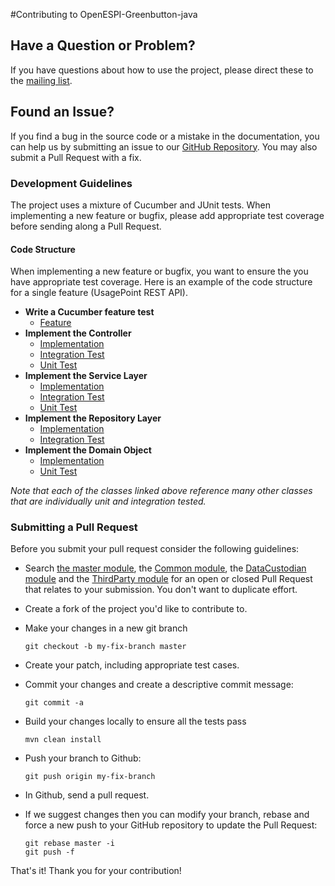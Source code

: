 #Contributing to OpenESPI-Greenbutton-java


## Have a Question or Problem?

If you have questions about how to use the project, please direct these to the [mailing list][groups].

## Found an Issue?
If you find a bug in the source code or a mistake in the documentation, you can help us by
submitting an issue to our [GitHub Repository][github]. You may also submit a Pull Request with a fix.

### Development Guidelines
The project uses a mixture of Cucumber and JUnit tests. When implementing a new feature or bugfix, please add appropriate test coverage before sending along a Pull Request.

#### Code Structure
When implementing a new feature or bugfix, you want to ensure the you have appropriate test coverage. Here is an example of the code structure for a single feature (UsagePoint REST API).

* **Write a Cucumber feature test**
    * [Feature](https://github.com/energyos/OpenESPI-DataCustodian-java/blob/master/src/test/resources/features/API.feature)
* **Implement the Controller**
    * [Implementation](https://github.com/energyos/OpenESPI-DataCustodian-java/blob/master/src/main/java/org/energyos/espi/datacustodian/web/api/UsagePointRESTController.java)
    * [Integration Test](https://github.com/energyos/OpenESPI-DataCustodian-java/blob/master/src/test/java/org/energyos/espi/datacustodian/integration/api/UsagePointRESTTests.java)
	* [Unit Test](https://github.com/energyos/OpenESPI-DataCustodian-java/blob/master/src/test/java/org/energyos/espi/datacustodian/web/api/UsagePointRESTControllerTests.java)
* **Implement the Service Layer**
	* [Implementation](https://github.com/energyos/OpenESPI-Common-java/blob/master/src/main/java/org/energyos/espi/common/service/impl/UsagePointServiceImpl.java)
	* [Integration Test](https://github.com/energyos/OpenESPI-Common-java/blob/master/src/test/java/org/energyos/espi/common/integration/service/UsagePointServiceTests.java)
	* [Unit Test](https://github.com/energyos/OpenESPI-DataCustodian-java/blob/master/src/test/java/org/energyos/espi/datacustodian/service/impl/UsagePointServiceImplTests.java)
* **Implement the Repository Layer**
	* [Implementation](https://github.com/energyos/OpenESPI-Common-java/blob/master/src/main/java/org/energyos/espi/common/repositories/jpa/UsagePointRepositoryImpl.java)	 
	* [Integration Test](https://github.com/energyos/OpenESPI-Common-java/blob/master/src/test/java/org/energyos/espi/common/repositories/jpa/UsagePointRepositoryImplTests.java)
* **Implement the Domain Object**
	* [Implementation](https://github.com/energyos/OpenESPI-Common-java/blob/master/src/main/java/org/energyos/espi/common/domain/UsagePoint.java)
	* [Unit Test](https://github.com/energyos/OpenESPI-Common-java/blob/master/src/test/java/org/energyos/espi/common/domain/UsagePointTests.java)
	
*Note that each of the classes linked above reference many other classes that are individually unit and integration tested.*


### Submitting a Pull Request
Before you submit your pull request consider the following guidelines:

* Search [the master module](https://github.com/energyos/OpenESPI-Greenbutton-java/pulls), the [Common module](https://github.com/energyos/OpenESPI-Common-java/pulls), the [DataCustodian module](https://github.com/energyos/OpenESPI-DataCustodian-java/pulls) and the [ThirdParty module](https://github.com/energyos/OpenESPI-ThirdParty-java/pulls) for an open or closed Pull Request
  that relates to your submission. You don't want to duplicate effort.
* Create a fork of the project you'd like to contribute to.
* Make your changes in a new git branch

     ```shell
     git checkout -b my-fix-branch master
     ```

* Create your patch, including appropriate test cases.
* Commit your changes and create a descriptive commit message:

     ```shell
     git commit -a
     ```

* Build your changes locally to ensure all the tests pass

    ```shell
    mvn clean install
    ```

* Push your branch to Github:

    ```shell
    git push origin my-fix-branch
    ```

* In Github, send a pull request.
* If we suggest changes then you can modify your branch, rebase and force a new push to your GitHub repository to update the Pull Request:

    ```shell
    git rebase master -i
    git push -f
    ```

That's it! Thank you for your contribution!

[github]: https://github.com/energyos/OpenESPI-Greenbutton-java
[list]: https://groups.google.com/forum/?fromgroups#!forum/angular
[groups]: https://groups.google.com/forum/?fromgroups#!forum/angular
[greenbutton-dev]: mailto:greenbutton-dev@googlegroups.com
[commit-message-format]: https://docs.google.com/document/d/1QrDFcIiPjSLDn3EL15IJygNPiHORgU1_OOAqWjiDU5Y/edit#
[pivotal-tracker]: https://www.pivotaltracker.com/projects/884994